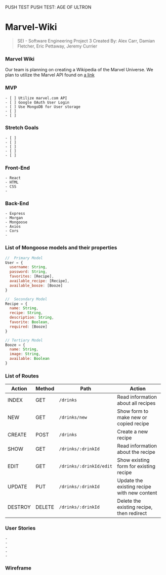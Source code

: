 PUSH TEST
PUSH TEST: AGE OF ULTRON

# Marvel-Wiki
  > SEI - Software Engineering Project 3 
  > Created By: Alex Carr, Damian Fletcher, Eric Pettaway, Jeremy Currier

### Marvel Wiki
  Our team is planning on creating a Wikipedia of the Marvel Universe. We plan to utilize the Marvel API found on [a link](https://www.marvel.com/)


### MVP
    - [ ] Utilize marvel.com API
    - [ ] Google OAuth User Login
    - [ ] Use MongoDB for User storage
    - [ ] 
    - [ ] 


### Stretch Goals
    - [ ] 
    - [ ] 
    - [ ] 
    - [ ] 
    - [ ] 


### Front-End
    - React
    - HTML
    - CSS
    - 


### Back-End
    - Express
    - Morgan
    - Mongoose
    - Axios
    - Cors
    - 


### List of Mongoose models and their properties
```js
//  Primary Model
User = {
  username: String,
  password: String,
  favorites: [Recipe],
  available_recipe: [Recipe],
  available_booze: [Booze]
}

//  Secondary Model
Recipe = {
  name: String,
  recipe: String,
  description: String,
  favorite: Boolean,
  required: [Booze]
}

// Tertiary Model
Booze = {
  name: String,
  image: String,
  available: Boolean
}
```


### List of Routes
| Action | Method | Path                    | Action                                                               |
| ------ | ------ | ----------------------- | -------------------------------------------------------------------- |
| INDEX  | GET    | `/drinks`               | Read information about all recipes                                   |
| NEW    | GET    | `/drinks/new`           | Show form to make new or copied recipe                               |
| CREATE | POST   | `/drinks`               | Create a new recipe                                                  |
| SHOW   | GET    | `/drinks/:drinkId`      | Read information about the recipe                                    |
| EDIT   | GET    | `/drinks/:drinkId/edit` | Show existing form for existing recipe                               |
| UPDATE | PUT    | `/drinks/:drinkId`      | Update the existing recipe with new content                          |
| DESTROY| DELETE | `/drinks/:drinkId`      | Delete the existing recipe, then redirect                            |


### User Stories
    -
    -
    -
    -
    - 


### Wireframe




